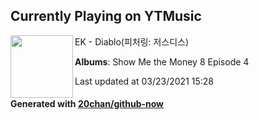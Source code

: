 ## Currently Playing on YTMusic

[<img align="left" width="100" src="https://lh3.googleusercontent.com/XpOrdzrW97ty2-E-gPm_MOT9GqsITjtHwDkw2a5zvTpZgrKasJPTS-nA-62DkYSWvVMevj2ltxApbLeCJw">](https://music.youtube.com/watch?v=-MGmyqYe9tQ)

EK - Diablo(피처링: 저스디스)

**Albums**: Show Me the Money 8 Episode 4

Last updated at 03/23/2021 15:28

#### Generated with [20chan/github-now](https://github.com/20chan/github-now)


<!--
**20chan/20chan** is a ✨ _special_ ✨ repository because its `README.md` (this file) appears on your GitHub profile.

Here are some ideas to get you started:

- 🔭 I’m currently working on ...
- 🌱 I’m currently learning ...
- 👯 I’m looking to collaborate on ...
- 🤔 I’m looking for help with ...
- 💬 Ask me about ...
- 📫 How to reach me: ...
- 😄 Pronouns: ...
- ⚡ Fun fact: ...
-->
